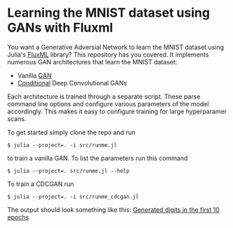 # Learning the MNIST dataset using GANs with Fluxml
You want a Generative Adversial Network to learn the MNIST dataset using Julia's
[FluxML](https://www.fluxml.ai) library? This repository has you covered. It implements numerous GAN architectures
that learn the MNIST dataset:
* Vanilla [GAN](https://arxiv.org/abs/1406.2661)
* [Conditional](https://arxiv.org/abs/1411.1784) Deep Convolutional GANs

Each architecture is trained through a separate script. These parse command line options and configure
various parameters of the model accordingly. This makes it easy to configure training for large
hyperparamer scans.

To get started simply clone the repo and run

```
$ julia --project=. -i src/runme.jl
```
to train a vanilla GAN. To list the parameters run this command

```
$ julia --project=. src/runme.jl --help
```

To train a CDCGAN run
```
$ julia --project=. -i src/runme_cdcgan.jl
```
The output should look something like this:
[Generated digits in the first 10 epochs](images/cdcgan_mnist.gif)


